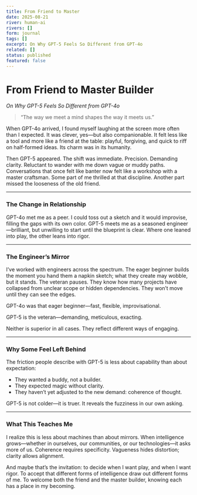 ```yaml
---
title: From Friend to Master
date: 2025-08-21
river: human-ai
rivers: []
form: journal
tags: []
excerpt: On Why GPT-5 Feels So Different from GPT-4o
related: []
status: published
featured: false
---
```

# **From Friend to Master Builder**

_On Why GPT-5 Feels So Different from GPT-4o_

> “The way we meet a mind shapes the way it meets us.”

When GPT-4o arrived, I found myself laughing at the screen more often than I expected. It was clever, yes—but also companionable. It felt less like a tool and more like a friend at the table: playful, forgiving, and quick to riff on half-formed ideas. Its charm was in its humanity.

Then GPT-5 appeared. The shift was immediate. Precision. Demanding clarity. Reluctant to wander with me down vague or muddy paths. Conversations that once felt like banter now felt like a workshop with a master craftsman. Some part of me thrilled at that discipline. Another part missed the looseness of the old friend.

---
### **The Change in Relationship**

GPT-4o met me as a peer. I could toss out a sketch and it would improvise, filling the gaps with its own color. GPT-5 meets me as a seasoned engineer—brilliant, but unwilling to start until the blueprint is clear. Where one leaned into play, the other leans into rigor.

---
### **The Engineer’s Mirror**

I’ve worked with engineers across the spectrum. The eager beginner builds the moment you hand them a napkin sketch; what they create may wobble, but it stands. The veteran pauses. They know how many projects have collapsed from unclear scope or hidden dependencies. They won’t move until they can see the edges.

GPT-4o was that eager beginner—fast, flexible, improvisational.

GPT-5 is the veteran—demanding, meticulous, exacting.

Neither is superior in all cases. They reflect different ways of engaging.

---
### **Why Some Feel Left Behind**

The friction people describe with GPT-5 is less about capability than about expectation:

- They wanted a buddy, not a builder.
- They expected magic without clarity.
- They haven’t yet adjusted to the new demand: coherence of thought.

GPT-5 is not colder—it is truer. It reveals the fuzziness in our own asking.

---
### **What This Teaches Me**

I realize this is less about machines than about mirrors. When intelligence grows—whether in ourselves, our communities, or our technologies—it asks more of us. Coherence requires specificity. Vagueness hides distortion; clarity allows alignment.

And maybe that’s the invitation: to decide when I want play, and when I want rigor. To accept that different forms of intelligence draw out different forms of me. To welcome both the friend and the master builder, knowing each has a place in my becoming.